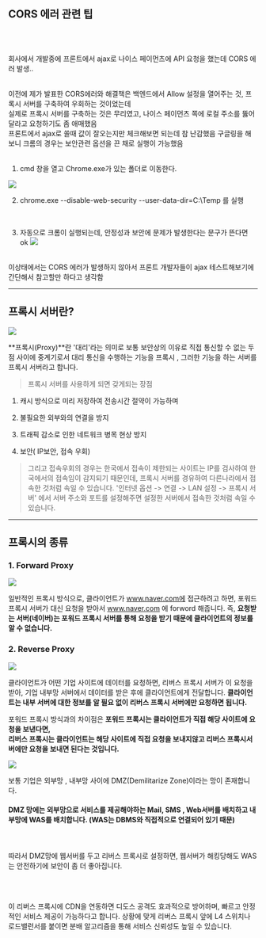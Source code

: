 ## CORS 에러 관련 팁
<br><br>

회사에서 개발중에 프론트에서 ajax로 나이스 페이먼츠에 API 요청을 했는데 CORS 에러 발생..


<br>
이전에 제가 발표한 CORS에러와 해결책은 백엔드에서 Allow 설정을 열어주는 것, 프록시 서버를 구축하여 우회하는 것이었는데 
<br>
실제로 프록시 서버를 구축하는 것은 무리였고, 나이스 페이먼츠 쪽에 로컬 주소를 뚫어달라고 요청하기도 좀 애매했음
<br>
프론트에서 ajax로 쏠때 값이 잘오는지만 체크해보면 되는데 참 난감했음
구글링을 해보니 크롬의 경우는 보안관련 옵션을 끈 채로 실행이 가능했음
<br><br>

1. cmd 창을 열고 Chrome.exe가 있는 폴더로 이동한다.

![](https://velog.velcdn.com/images/alstjdwo1601/post/d00afe32-62f5-4f6c-ace4-7133e076901d/image.png)


2. chrome.exe --disable-web-security --user-data-dir=C:\Temp 를 실행
<br>

3. 자동으로 크롬이 실행되는데, 안정성과 보안에 문제가 발생한다는 문구가 뜬다면 ok
![](https://velog.velcdn.com/images/alstjdwo1601/post/7c568fac-418f-449e-92dd-da0d7d4579a1/image.png)
<br>
이상태에서는 CORS 에러가 발생하지 않아서 프론트 개발자들이 ajax 테스트해보기에 간단해서 참고할만 하다고 생각함


-----------------


## 프록시 서버란?

![](https://velog.velcdn.com/images/alstjdwo1601/post/cfcb2c19-197e-4af4-943e-d15d5bfc6857/image.png)


**프록시(Proxy)**란 '대리'라는 의미로 보통 보안상의 이유로 직접 통신할 수 없는 두 점 사이에 중계기로서 대리 통신을 수행하는 기능을 프록시 , 그러한 기능을 하는 서버를 프록시 서버라고 합니다.


> 프록시 서버를 사용하게 되면 갖게되는 장점

1. 캐시 방식으로 미리 저장하여 전송시간 절약이 가능하며

2. 불필요한 외부와의 연결을 방지

3. 트래픽 감소로 인한 네트워크 병목 현상 방지

4. 보안( IP보안, 접속 우회) 


> 그리고 접속우회의 경우는 한국에서 접속이 제한되는 사이트는 IP를 검사하여 한국에서의 접속임이 감지되기 때문인데, 프록시 서버를 경유하여 다른나라에서 접속한 것처럼 속일 수 있습니다.
'인터넷 옵션 -> 연결 -> LAN 설정 -> 프록시 서버' 에서 서버 주소와 포트를 설정해주면
설정한 서버에서 접속한 것처럼 속일 수 있습니다.

-------------
## 프록시의 종류

### 1. Forward Proxy
![](https://velog.velcdn.com/images/alstjdwo1601/post/e787ce0c-dcef-47c7-bf46-db04a8983c5b/image.png)

일반적인 프록시 방식으로, 클라이언트가 www.naver.com에 접근하려고 하면, 포워드 프록시 서버가 대신 요청을 받아서 www.naver.com 에 forword 해줍니다. 즉, **요청받는 서버(네이버)는 포워드 프록시 서버를 통해 요청을 받기 때문에 클라이언트의 정보를 알 수 없습니다.**


### 2. Reverse Proxy
![](https://velog.velcdn.com/images/alstjdwo1601/post/c5a94ddd-632f-433e-a6ab-2b0babcd2310/image.png)

클라이언트가 어떤 기업 사이트에 데이터를 요청하면, 리버스 프록시 서버가 이 요청을 받아, 기업 내부망 서버에서 데이터를 받은 후에 클라이언트에게 전달합니다.
**클라이언트는 내부 서버에 대한 정보를 알 필요 없이 리버스 프록시 서버에만 요청하면 됩니다.**

포워드 프록시 방식과의 차이점은 
**포워드 프록시는 클라이언트가 직접 해당 사이트에 요청을 보낸다면,**
<br>
**리버스 프록시는 클라이언트는 해당 사이트에 직접 요청을 보내지않고 리버스 프록시서버에만 요청을 보내면 된다는 것입니다.**

![](https://velog.velcdn.com/images/alstjdwo1601/post/5688ac47-1b84-4ab2-80c5-62ed7befcfba/image.png)

보통 기업은 외부망 , 내부망 사이에 DMZ(Demilitarize Zone)이라는 망이 존재합니다.
#### DMZ 망에는 외부망으로 서비스를 제공해야하는  Mail, SMS , Web서버를 배치하고 내부망에 WAS를 배치합니다. (WAS는 DBMS와 직접적으로 연결되어 있기 때문)
<br><br>
따라서 DMZ망에 웹서버를 두고 리버스 프록시로 설정하면, 웹서버가 해킹당해도 WAS는 안전하기에 보안이 좀 더 좋아집니다.

<br><br>

이 리버스 프록시에 CDN을 연동하면 디도스 공격도 효과적으로 방어하며, 빠르고 안정적인 서비스 제공이 가능하다고 합니다. 상황에 맞게 리버스 프록시 앞에 L4 스위치나 로드밸런서를 붙이면 분배 알고리즘을 통해 서비스 신뢰성도 높일 수 있습니다.




